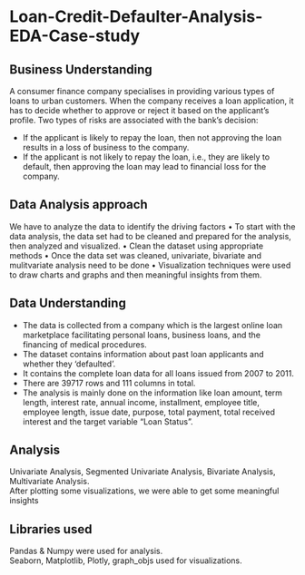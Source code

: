 # Loan-Credit-Defaulter-Analysis-EDA-Case-study
## Business Understanding
A consumer finance company specialises in providing various types of loans to urban customers. When the company receives a loan application, it has to decide whether to approve or reject it based on the applicant’s profile. Two types of risks are associated with the bank’s decision:
- If the applicant is likely to repay the loan, then not approving the loan results in a loss of business to the company.
- If the applicant is not likely to repay the loan, i.e., they are likely to default, then approving the loan may lead to financial loss for the company.

## Data Analysis approach
We have to analyze the data to identify the driving factors • To start with the data analysis, the data set had to be cleaned and prepared for the analysis, then analyzed and visualized. • Clean the dataset using appropriate methods • Once the data set was cleaned, univariate, bivariate and mulitvariate analysis need to be done • Visualization techniques were used to draw charts and graphs and then meaningful insights from them.

## Data Understanding
- The data is collected from a company which is the largest online loan marketplace facilitating personal loans, business loans, and the financing of medical procedures. 
- The dataset contains information about past loan applicants and whether they ‘defaulted’. 
- It contains the complete loan data for all loans issued from 2007 to 2011.
- There are 39717 rows and 111 columns in total.
- The analysis is mainly done on the information like loan amount, term length, interest rate, annual income, installment, employee title, employee length, issue date, purpose, total payment, total received interest and the target variable “Loan Status”.

## Analysis
Univariate Analysis, Segmented Univariate Analysis, Bivariate Analysis, Multivariate Analysis. <br>
After plotting some visualizations, we were able to get some meaningful insights

## Libraries used
Pandas & Numpy were used for analysis.<br>
Seaborn, Matplotlib, Plotly, graph_objs used for visualizations.<br>
